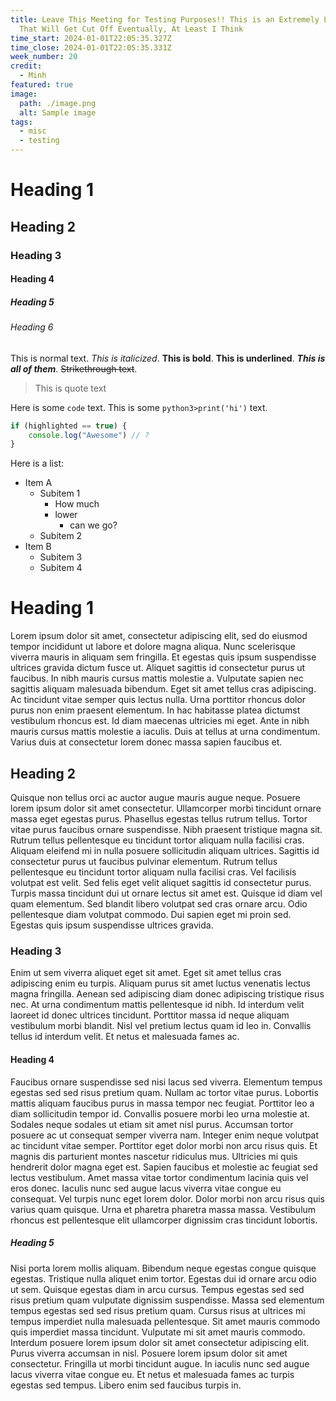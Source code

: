 ```yaml
---
title: Leave This Meeting for Testing Purposes!! This is an Extremely Long Title
  That Will Get Cut Off Eventually, At Least I Think
time_start: 2024-01-01T22:05:35.327Z
time_close: 2024-01-01T22:05:35.331Z
week_number: 20
credit:
  - Minh
featured: true
image:
  path: ./image.png
  alt: Sample image
tags:
  - misc
  - testing
---
```


# Heading 1

## Heading 2

### Heading 3

#### Heading 4

##### Heading 5

###### Heading 6

This is normal text. *This is italicized*. **This is bold**. __This is underlined__. *__**This is all of them**__*. ~~Strikethrough text~~.

> This is quote text

Here is some `code` text. This is some `python3>print('hi')` text.


```js
if (highlighted == true) {
    console.log("Awesome") // ?
}
```

Here is a list:
- Item A
	- Subitem 1
		- How much
		- lower
			- can we go?
	- Subitem 2
- Item B
	- Subitem 3
	- Subitem 4

# Heading 1

Lorem ipsum dolor sit amet, consectetur adipiscing elit, sed do eiusmod tempor incididunt ut labore et dolore magna aliqua. Nunc scelerisque viverra mauris in aliquam sem fringilla. Et egestas quis ipsum suspendisse ultrices gravida dictum fusce ut. Aliquet sagittis id consectetur purus ut faucibus. In nibh mauris cursus mattis molestie a. Vulputate sapien nec sagittis aliquam malesuada bibendum. Eget sit amet tellus cras adipiscing. Ac tincidunt vitae semper quis lectus nulla. Urna porttitor rhoncus dolor purus non enim praesent elementum. In hac habitasse platea dictumst vestibulum rhoncus est. Id diam maecenas ultricies mi eget. Ante in nibh mauris cursus mattis molestie a iaculis. Duis at tellus at urna condimentum. Varius duis at consectetur lorem donec massa sapien faucibus et.

## Heading 2

Quisque non tellus orci ac auctor augue mauris augue neque. Posuere lorem ipsum dolor sit amet consectetur. Ullamcorper morbi tincidunt ornare massa eget egestas purus. Phasellus egestas tellus rutrum tellus. Tortor vitae purus faucibus ornare suspendisse. Nibh praesent tristique magna sit. Rutrum tellus pellentesque eu tincidunt tortor aliquam nulla facilisi cras. Aliquam eleifend mi in nulla posuere sollicitudin aliquam ultrices. Sagittis id consectetur purus ut faucibus pulvinar elementum. Rutrum tellus pellentesque eu tincidunt tortor aliquam nulla facilisi cras. Vel facilisis volutpat est velit. Sed felis eget velit aliquet sagittis id consectetur purus. Turpis massa tincidunt dui ut ornare lectus sit amet est. Quisque id diam vel quam elementum. Sed blandit libero volutpat sed cras ornare arcu. Odio pellentesque diam volutpat commodo. Dui sapien eget mi proin sed. Egestas quis ipsum suspendisse ultrices gravida.

### Heading 3

Enim ut sem viverra aliquet eget sit amet. Eget sit amet tellus cras adipiscing enim eu turpis. Aliquam purus sit amet luctus venenatis lectus magna fringilla. Aenean sed adipiscing diam donec adipiscing tristique risus nec. At urna condimentum mattis pellentesque id nibh. Id interdum velit laoreet id donec ultrices tincidunt. Porttitor massa id neque aliquam vestibulum morbi blandit. Nisl vel pretium lectus quam id leo in. Convallis tellus id interdum velit. Et netus et malesuada fames ac.

#### Heading 4

Faucibus ornare suspendisse sed nisi lacus sed viverra. Elementum tempus egestas sed sed risus pretium quam. Nullam ac tortor vitae purus. Lobortis mattis aliquam faucibus purus in massa tempor nec feugiat. Porttitor leo a diam sollicitudin tempor id. Convallis posuere morbi leo urna molestie at. Sodales neque sodales ut etiam sit amet nisl purus. Accumsan tortor posuere ac ut consequat semper viverra nam. Integer enim neque volutpat ac tincidunt vitae semper. Porttitor eget dolor morbi non arcu risus quis. Et magnis dis parturient montes nascetur ridiculus mus. Ultricies mi quis hendrerit dolor magna eget est. Sapien faucibus et molestie ac feugiat sed lectus vestibulum. Amet massa vitae tortor condimentum lacinia quis vel eros donec. Iaculis nunc sed augue lacus viverra vitae congue eu consequat. Vel turpis nunc eget lorem dolor. Dolor morbi non arcu risus quis varius quam quisque. Urna et pharetra pharetra massa massa. Vestibulum rhoncus est pellentesque elit ullamcorper dignissim cras tincidunt lobortis.

##### Heading 5

Nisi porta lorem mollis aliquam. Bibendum neque egestas congue quisque egestas. Tristique nulla aliquet enim tortor. Egestas dui id ornare arcu odio ut sem. Quisque egestas diam in arcu cursus. Tempus egestas sed sed risus pretium quam vulputate dignissim suspendisse. Massa sed elementum tempus egestas sed sed risus pretium quam. Cursus risus at ultrices mi tempus imperdiet nulla malesuada pellentesque. Sit amet mauris commodo quis imperdiet massa tincidunt. Vulputate mi sit amet mauris commodo. Interdum posuere lorem ipsum dolor sit amet consectetur adipiscing elit. Purus viverra accumsan in nisl. Posuere lorem ipsum dolor sit amet consectetur. Fringilla ut morbi tincidunt augue. In iaculis nunc sed augue lacus viverra vitae congue eu. Et netus et malesuada fames ac turpis egestas sed tempus. Libero enim sed faucibus turpis in.
